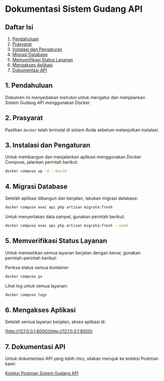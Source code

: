 # Dokumentasi Sistem Gudang API

## Daftar Isi
1. [Pendahuluan](#pendahuluan)
2. [Prasyarat](#prasyarat)
3. [Instalasi dan Pengaturan](#instalasi-dan-pengaturan)
4. [Migrasi Database](#migrasi-database)
5. [Memverifikasi Status Layanan](#memverifikasi-status-layanan)
6. [Mengakses Aplikasi](#mengakses-aplikasi)
7. [Dokumentasi API](#dokumentasi-api)

## 1. Pendahuluan
Dokumen ini menyediakan instruksi untuk mengatur dan menjalankan Sistem Gudang API menggunakan Docker.

## 2. Prasyarat
Pastikan `docker` telah terinstal di sistem Anda sebelum melanjutkan instalasi.

## 3. Instalasi dan Pengaturan
Untuk membangun dan menjalankan aplikasi menggunakan Docker Compose, jalankan perintah berikut:

```bash
docker compose up -d --build
```

## 4. Migrasi Database
Setelah aplikasi dibangun dan berjalan, lakukan migrasi database:

```bash
docker compose exec api php artisan migrate:fresh
```

Untuk menyertakan data sampel, gunakan perintah berikut:

```bash
docker compose exec api php artisan migrate:fresh --seed
```

## 5. Memverifikasi Status Layanan
Untuk memastikan semua layanan berjalan dengan benar, gunakan perintah-perintah berikut:

Periksa status semua kontainer:
```bash
docker compose ps
```

Lihat log untuk semua layanan:
```bash
docker compose logs
```

## 6. Mengakses Aplikasi
Setelah semua layanan berjalan, akses aplikasi di:

[http://127.0.0.1:8000](http://127.0.0.1:8000)

## 7. Dokumentasi API
Untuk dokumentasi API yang lebih rinci, silakan merujuk ke koleksi Postman kami:

[Koleksi Postman Sistem Gudang API](https://elements.getpostman.com/redirect?entityId=31192578-44bc2019-864e-46af-94bd-02652f253619&entityType=collection)
